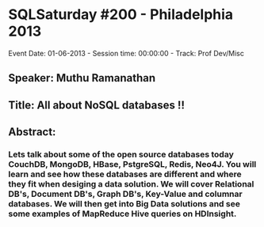 # SQLSaturday #200 - Philadelphia 2013
Event Date: 01-06-2013 - Session time: 00:00:00 - Track: Prof Dev/Misc
## Speaker: Muthu Ramanathan
## Title: All about NoSQL databases !!
## Abstract:
### Lets talk about some of the open source databases today CouchDB, MongoDB, HBase, PstgreSQL, Redis, Neo4J.  You will learn and see how these databases are different and where they fit when desiging a data solution. We will cover Relational DB's, Document DB's, Graph DB's, Key-Value and columnar databases. We will then get into Big Data solutions and see some examples of MapReduce  Hive queries on HDInsight.
